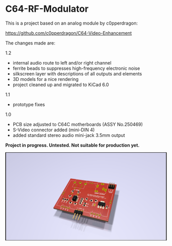 # C64-RF-Modulator

This is a project based on an analog module by c0pperdragon:

https://github.com/c0pperdragon/C64-Video-Enhancement


The changes made are:

1.2
- internal audio route to left and/or right channel
- ferrite beads to suppresses high-frequency electronic noise
- silkscreen layer with descriptions of all outputs and elements
- 3D models for a nice rendering
- project cleaned up and migrated to KiCad 6.0

1.1
- prototype fixes

1.0
- PCB size adjusted to C64C motherboards (ASSY No.250469)
- S-Video connector added (mini-DIN 4)
- added standard stereo audio mini-jack 3.5mm output

**Project in progress. Untested. Not suitable for production yet.**

![](images/pcb-c64c-v1.2.png)

